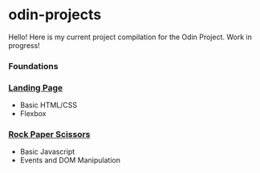 # odin-projects
Hello! Here is my current project compilation for the Odin Project. Work in progress!

### Foundations
### [Landing Page](https://clarayin129.github.io/odin-projects/landing-page/)
  * Basic HTML/CSS
  * Flexbox

### [Rock Paper Scissors](https://clarayin129.github.io/odin-projects/rock-paper-scissors/)
  * Basic Javascript
  * Events and DOM Manipulation
